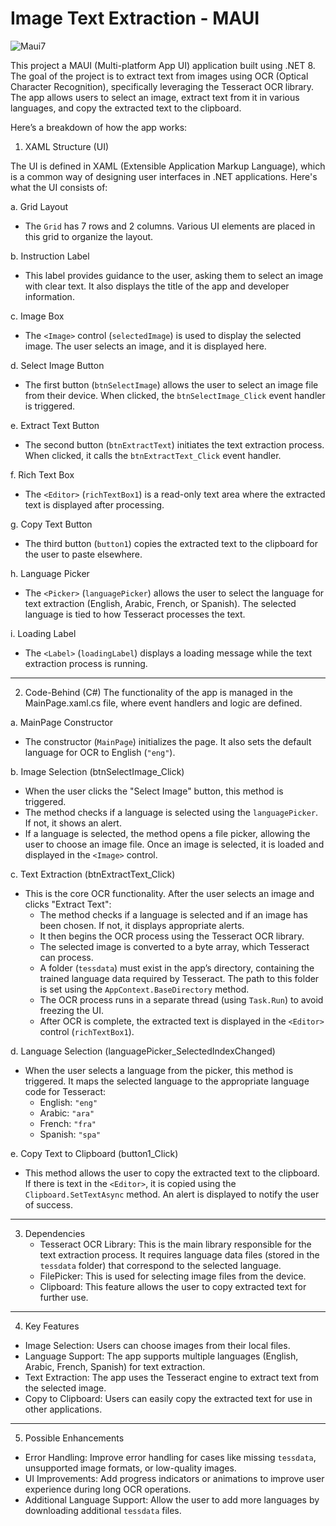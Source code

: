 # Image Text Extraction - MAUI

![Maui7](https://github.com/user-attachments/assets/1dd092a7-28a5-484e-82a3-c6ae5ffc1745)


This project a MAUI (Multi-platform App UI) application built using .NET 8. The goal of the project is to extract text from images using OCR (Optical Character Recognition), specifically leveraging the Tesseract OCR library. The app allows users to select an image, extract text from it in various languages, and copy the extracted text to the clipboard.

Here’s a breakdown of how the app works:

1. XAML Structure (UI)

The UI is defined in XAML (Extensible Application Markup Language), which is a common way of designing user interfaces in .NET applications. Here's what the UI consists of:

a. Grid Layout
   - The `Grid` has 7 rows and 2 columns. Various UI elements are placed in this grid to organize the layout.
   
b. Instruction Label
   - This label provides guidance to the user, asking them to select an image with clear text. It also displays the title of the app and developer information.

c. Image Box
   - The `<Image>` control (`selectedImage`) is used to display the selected image. The user selects an image, and it is displayed here.

d. Select Image Button
   - The first button (`btnSelectImage`) allows the user to select an image file from their device. When clicked, the `btnSelectImage_Click` event handler is triggered.

e. Extract Text Button
   - The second button (`btnExtractText`) initiates the text extraction process. When clicked, it calls the `btnExtractText_Click` event handler.

f. Rich Text Box
   - The `<Editor>` (`richTextBox1`) is a read-only text area where the extracted text is displayed after processing.

g. Copy Text Button
   - The third button (`button1`) copies the extracted text to the clipboard for the user to paste elsewhere.

h. Language Picker
   - The `<Picker>` (`languagePicker`) allows the user to select the language for text extraction (English, Arabic, French, or Spanish). The selected language is tied to how Tesseract processes the text.

i. Loading Label
   - The `<Label>` (`loadingLabel`) displays a loading message while the text extraction process is running.

---

2. Code-Behind (C#)
The functionality of the app is managed in the MainPage.xaml.cs file, where event handlers and logic are defined.

a. MainPage Constructor
   - The constructor (`MainPage`) initializes the page. It also sets the default language for OCR to English (`"eng"`).

b. Image Selection (btnSelectImage_Click)
   - When the user clicks the "Select Image" button, this method is triggered.
   - The method checks if a language is selected using the `languagePicker`. If not, it shows an alert.
   - If a language is selected, the method opens a file picker, allowing the user to choose an image file. Once an image is selected, it is loaded and displayed in the `<Image>` control.

c. Text Extraction (btnExtractText_Click)
   - This is the core OCR functionality. After the user selects an image and clicks "Extract Text":
     - The method checks if a language is selected and if an image has been chosen. If not, it displays appropriate alerts.
     - It then begins the OCR process using the Tesseract OCR library.
     - The selected image is converted to a byte array, which Tesseract can process.
     - A folder (`tessdata`) must exist in the app’s directory, containing the trained language data required by Tesseract. The path to this folder is set using the `AppContext.BaseDirectory` method.
     - The OCR process runs in a separate thread (using `Task.Run`) to avoid freezing the UI.
     - After OCR is complete, the extracted text is displayed in the `<Editor>` control (`richTextBox1`).

d. Language Selection (languagePicker_SelectedIndexChanged)
   - When the user selects a language from the picker, this method is triggered. It maps the selected language to the appropriate language code for Tesseract:
     - English: `"eng"`
     - Arabic: `"ara"`
     - French: `"fra"`
     - Spanish: `"spa"`

e. Copy Text to Clipboard (button1_Click)
   - This method allows the user to copy the extracted text to the clipboard. If there is text in the `<Editor>`, it is copied using the `Clipboard.SetTextAsync` method. An alert is displayed to notify the user of success.

---

3. Dependencies
   - Tesseract OCR Library: This is the main library responsible for the text extraction process. It requires language data files (stored in the `tessdata` folder) that correspond to the selected language.
   - FilePicker: This is used for selecting image files from the device.
   - Clipboard: This feature allows the user to copy extracted text for further use.

---

4. Key Features

- Image Selection: Users can choose images from their local files.
- Language Support: The app supports multiple languages (English, Arabic, French, Spanish) for text extraction.
- Text Extraction: The app uses the Tesseract engine to extract text from the selected image.
- Copy to Clipboard: Users can easily copy the extracted text for use in other applications.

---

5. Possible Enhancements
- Error Handling: Improve error handling for cases like missing `tessdata`, unsupported image formats, or low-quality images.
- UI Improvements: Add progress indicators or animations to improve user experience during long OCR operations.
- Additional Language Support: Allow the user to add more languages by downloading additional `tessdata` files.

 
